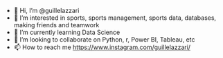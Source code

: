 - 👋 Hi, I’m @guillelazzari
- 👀 I’m interested in sports, sports management, sports data, databases, making friends and teamwork
- 🌱 I’m currently learning Data Science
- 💞️ I’m looking to collaborate on Python, r, Power BI, Tableau, etc 
- 📫 How to reach me https://www.instagram.com/guillelazzari/

<!---
guillelazzari/guillelazzari is a ✨ special ✨ repository because its `README.md` (this file) appears on your GitHub profile.
You can click the Preview link to take a look at your changes.
--->

